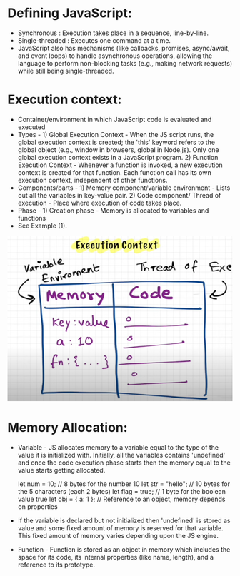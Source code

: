 # Defining JavaScript:
* Synchronous : Execution takes place in a sequence, line-by-line.
* Single-threaded : Executes one command at a time.
* JavaScript also has mechanisms (like callbacks, promises, async/await, and event loops) to handle asynchronous operations, allowing the language to perform non-blocking tasks (e.g., making network requests) while still being single-threaded.

# Execution context:
* Container/environment in which JavaScript code is evaluated and executed
* Types - 1) Global Execution Context - When the JS script runs, the global execution context is created; the 'this' keyword refers to the global object (e.g., window in browsers, global in Node.js). Only one global execution context exists in a JavaScript program. 2) Function Execution Context - Whenever a function is invoked, a new execution context is created for that function. Each function call has its own execution context, independent of other functions.
* Components/parts - 1) Memory component/variable environment - Lists out all the variables in key-value pair. 2) Code component/ Thread of execution - Place where execution of code takes place.
* Phase - 1) Creation phase - Memory is allocated to variables and functions
* See Example (1).
  
![Execution Context](https://raw.githubusercontent.com/harshitrajsinha/learn-js/main/Assets/Screenshot%202024-08-24%20084642.png)

# Memory Allocation:
* Variable - JS allocates memory to a variable equal to the type of the value it is initialized with. Initially, all the variables contains 'undefined' and once the code execution phase starts then the memory equal to the value starts getting allocated.
   
  let num = 10;          // 8 bytes for the number 10
  let str = "hello";     // 10 bytes for the 5 characters (each 2 bytes)
  let flag = true;       // 1 byte for the boolean value true
  let obj = { a: 1 };    // Reference to an object, memory depends on properties
* If the variable is declared but not initialized then 'undefined' is stored as value and some fixed amount of memory is reserved for that variable. This fixed amount of memory varies depending upon the JS engine.
* Function - Function is stored as an object in memory which includes the space for its code, its internal properties (like name, length), and a reference to its prototype.
